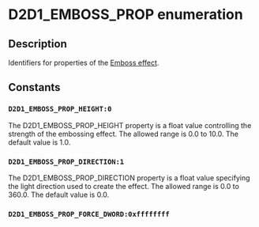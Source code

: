 # D2D1_EMBOSS_PROP enumeration

## Description

Identifiers for properties of the [Emboss effect](https://learn.microsoft.com/windows/desktop/Direct2D/emboss-effect).

## Constants

### `D2D1_EMBOSS_PROP_HEIGHT:0`

The D2D1_EMBOSS_PROP_HEIGHT property is a float value controlling the strength of the embossing effect. The allowed range is 0.0 to 10.0. The default value is 1.0.

### `D2D1_EMBOSS_PROP_DIRECTION:1`

The D2D1_EMBOSS_PROP_DIRECTION property is a float value specifying the light direction used to create the effect. The allowed range is 0.0 to 360.0. The default value is 0.0.

### `D2D1_EMBOSS_PROP_FORCE_DWORD:0xffffffff`